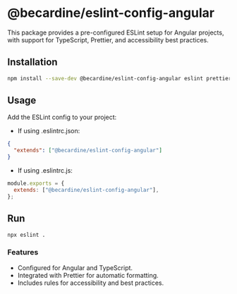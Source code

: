 # @becardine/eslint-config-angular

This package provides a pre-configured ESLint setup for Angular projects, with support for TypeScript, Prettier, and accessibility best practices.

## Installation

```bash
npm install --save-dev @becardine/eslint-config-angular eslint prettier
```

## Usage

Add the ESLint config to your project:

- If using .eslintrc.json:

```json
{
  "extends": ["@becardine/eslint-config-angular"]
}
```

- If using .eslintrc.js:

```js
module.exports = {
  extends: ["@becardine/eslint-config-angular"],
};
```

## Run

```
npx eslint .
```

### Features

- Configured for Angular and TypeScript.
- Integrated with Prettier for automatic formatting.
- Includes rules for accessibility and best practices.
